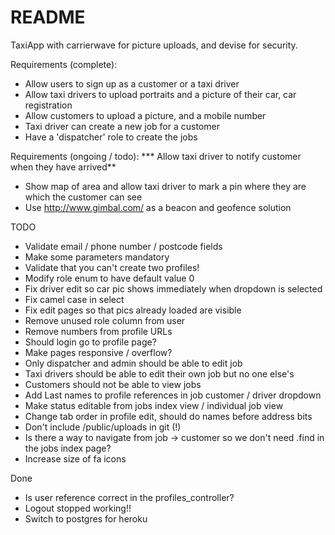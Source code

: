 # README

TaxiApp with carrierwave for picture uploads, and devise for security.

Requirements (complete):
* Allow users to sign up as a customer or a taxi driver
* Allow taxi drivers to upload portraits and a picture of their car, car registration
* Allow customers to upload a picture, and a mobile number
* Taxi driver can create a new job for a customer
* Have a 'dispatcher' role to create the jobs

Requirements (ongoing / todo):
*** Allow taxi driver to notify customer when they have arrived**
* Show map of area and allow taxi driver to mark a pin where they are which the customer can see
* Use http://www.gimbal.com/ as a beacon and geofence solution 

TODO
* Validate email / phone number / postcode fields
* Make some parameters mandatory
* Validate that you can't create two profiles!
* Modify role enum to have default value 0
* Fix driver edit so car pic shows immediately when dropdown is selected
* Fix camel case in select 
* Fix edit pages so that pics already loaded are visible
* Remove unused role column from user
* Remove numbers from profile URLs
* Should login go to profile page?
* Make pages responsive / overflow?
* Only dispatcher and admin should be able to edit job
* Taxi drivers should be able to edit their own job but no one else's
* Customers should not be able to view jobs
* Add Last names to profile references in job customer / driver dropdown
* Make status editable from jobs index view / individual job view
* Change tab order in profile edit, should do names before address bits
* Don't include /public/uploads in git (!)
* Is there a way to navigate from job -> customer so we don't need .find in the jobs index page?
* Increase size of fa icons

Done
* Is user reference correct in the profiles_controller?
* Logout stopped working!!
* Switch to postgres for heroku
